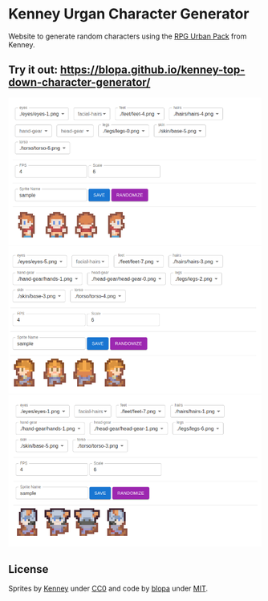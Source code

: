 # Kenney Urgan Character Generator
Website to generate random characters using the [RPG Urban Pack](https://www.kenney.nl/assets/rpg-urban-pack) from Kenney.

## Try it out: https://blopa.github.io/kenney-top-down-character-generator/

![ScreenShot 1](https://raw.githubusercontent.com/blopa/kenney-top-down-character-generator/main/screenshots/screenshot-1.png)
![ScreenShot 2](https://raw.githubusercontent.com/blopa/kenney-top-down-character-generator/main/screenshots/screenshot-2.png)
![ScreenShot 3](https://raw.githubusercontent.com/blopa/kenney-top-down-character-generator/main/screenshots/screenshot-3.png)

## License
Sprites by [Kenney](https://kenney.nl) under [CC0](https://creativecommons.org/publicdomain/zero/1.0/) and code by [blopa](https://github.com/blopa) under [MIT](https://opensource.org/license/mit/).

